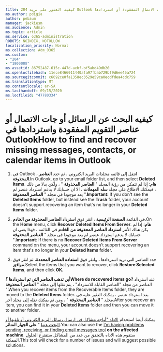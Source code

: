 ```yaml
---
title: 204 كيفيه العثور علي بريد Outlook أو التقويم أو جات الاتصال المفقودة أو استردادها
ms.author: pdigia
author: pebaum
manager: jackiesm
ms.audience: Admin
ms.topic: article
ms.service: o365-administration
ROBOTS: NOINDEX, NOFOLLOW
localization_priority: Normal
ms.collection: Adm_O365
ms.custom:
- "204"
- "1800008"
ms.assetid: 86752487-615c-447d-aebf-bf5abd49db20
ms.openlocfilehash: 11ece8466011440afa97fbab729bf9d6ee45a724
ms.sourcegitcommit: c6692ce0fa1358ec3529e59ca0ecdfdea4cdc759
ms.translationtype: MT
ms.contentlocale: ar-SA
ms.lasthandoff: 09/15/2020
ms.locfileid: "47780334"
---
```

# <a name="how-to-find-and-recover-missing-messages-contacts-or-calendar-items-in-outlook"></a><span data-ttu-id="a0d83-102">كيفيه البحث عن الرسائل أو جات الاتصال أو عناصر التقويم المفقودة واستردادها في Outlook</span><span class="sxs-lookup"><span data-stu-id="a0d83-102">How to find and recover missing messages, contacts, or calendar items in Outlook</span></span>

1. <span data-ttu-id="a0d83-103">في Outlook ، انتقل إلى قائمه مجلدات البريد الكتروني ، ثم حدد **العناصر المحذوفة**.</span><span class="sxs-lookup"><span data-stu-id="a0d83-103">In Outlook, go to your email folder list, and then select **Deleted Items**.</span></span> <span data-ttu-id="a0d83-104">**هام**: إذا لم تتمكن من رؤية المجلد " **العناصر المحذوفة** " ، ولكن بدلا من ذلك ، فيمكنك الاطلاع علي مجلد **سله المهملات** ، الا ان حسابك لا يدعم استرداد عنصر لم يعد موجودا في مجلد " **العناصر المحذوفة** ".</span><span class="sxs-lookup"><span data-stu-id="a0d83-104">**Important**: If you don't see the **Deleted Items** folder, but instead see the **Trash** folder, your account doesn't support recovering an item that's no longer in your **Deleted Items** folder.</span></span>

2. <span data-ttu-id="a0d83-105">في القائمة **الصفحة الرئيسية** ، انقر فوق **استرداد العناصر المحذوفة من الخادم**.</span><span class="sxs-lookup"><span data-stu-id="a0d83-105">On the **Home** menu, click **Recover Deleted Items From Server**.</span></span> <span data-ttu-id="a0d83-106">**هام**: إذا لم يكن هناك الأمر **استرداد العناصر المحذوفة من الخادم** في القائمة ، فهذا يعني ان حسابك لا يدعم استرداد عنصر لم يعد موجودا في مجلد " **العناصر المحذوفة** ".</span><span class="sxs-lookup"><span data-stu-id="a0d83-106">**Important**: If there is no **Recover Deleted Items From Server** command on the menu, your account doesn't support recovering an item that's no longer in your **Deleted Items** folder.</span></span>

3. <span data-ttu-id="a0d83-107">حدد العناصر التي تريد استردادها ، وانقر فوق **استعاده العناصر المحددة**، ثم انقر فوق **موافق**.</span><span class="sxs-lookup"><span data-stu-id="a0d83-107">Select the items that you want to recover, click **Restore Selected Items**, and then click **OK**.</span></span>

<span data-ttu-id="a0d83-108">**أين تذهب العناصر التي تم استردادها ؟**</span><span class="sxs-lookup"><span data-stu-id="a0d83-108">**Where do recovered items go?**</span></span> <span data-ttu-id="a0d83-109">عند استرداد العناصر من مجلد "العناصر القابلة للاسترداد" ، يتم نقلها إلى مجلد " **العناصر المحذوفة** ".</span><span class="sxs-lookup"><span data-stu-id="a0d83-109">When you recover items from the Recoverable Items folder, they are moved to the **Deleted Items** folder.</span></span> <span data-ttu-id="a0d83-110">بعد استرداد عنصر ، يمكنك العثور عليه في مجلد " **العناصر المحذوفة** " ، ومن ثم يمكنك نقله إلى مجلد آخر.</span><span class="sxs-lookup"><span data-stu-id="a0d83-110">After you recover an item, you can find it in your **Deleted Items** folder and then you can move it to another folder.</span></span>

<span data-ttu-id="a0d83-111">يمكنك أيضا استخدام [الاداه "أواجه مشاكل في إرسال رسائل البريد الكتروني أو تلقيها أو البحث عنها](https://aka.ms/SaRA-OutlookSendReceive) " **علي الجهاز المتاثر**.</span><span class="sxs-lookup"><span data-stu-id="a0d83-111">You can also use the [I'm having problems sending, receiving, or finding email messages tool](https://aka.ms/SaRA-OutlookSendReceive) **on the affected machine**.</span></span> <span data-ttu-id="a0d83-112">ستقوم هذه الاداه بالتحقق من عدد من المشاكل ستقترح الحلول الممكنة.</span><span class="sxs-lookup"><span data-stu-id="a0d83-112">This tool will check for a number of issues and will suggest possible solutions.</span></span>
